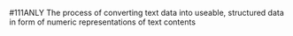 #111ANLY 
The process of converting text data into useable, structured data in form of numeric representations of text contents